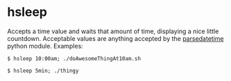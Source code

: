 # hsleep

Accepts a time value and waits that amount of time, displaying a nice little countdown. Acceptable
values are anything accepted by the [parsedatetime](https://pypi.python.org/pypi/parsedatetime/)
python module. Examples:

```
$ hsleep 10:00am; ./doAwesomeThingAt10am.sh
```

```
$ hsleep 5min; ./thingy
```
